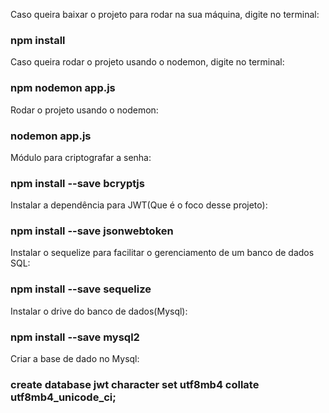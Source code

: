 Caso queira baixar o projeto para rodar na sua máquina, digite no terminal:

### npm install

Caso queira rodar o projeto usando o nodemon, digite no terminal: 

### npm nodemon app.js

Rodar o projeto usando o nodemon:

### nodemon app.js

Módulo para criptografar a senha: 

### npm install --save bcryptjs

Instalar a dependência para JWT(Que é o foco desse projeto): 

### npm install --save jsonwebtoken

Instalar o sequelize para facilitar o gerenciamento de um banco de dados SQL:

### npm install --save sequelize

Instalar o drive do banco de dados(Mysql):

### npm install --save mysql2

Criar a base de dado no Mysql:

### create database jwt character set utf8mb4 collate utf8mb4_unicode_ci;
